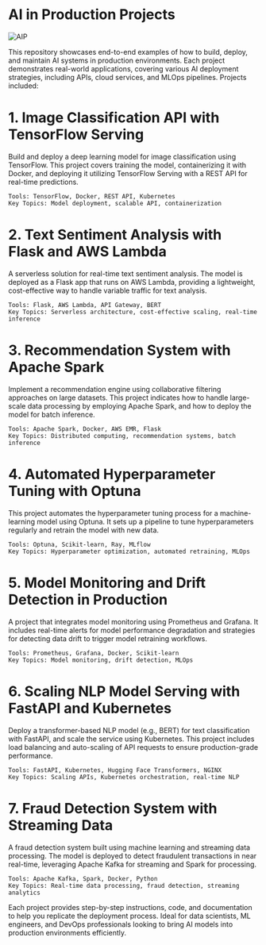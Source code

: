 # AI in Production Projects

![AIP](https://never-stop-learning.de/wp-content/uploads/2024/04/image-61.png)


This repository showcases end-to-end examples of how to build, deploy, and maintain AI systems in production environments. Each project demonstrates real-world applications, covering various AI deployment strategies, including APIs, cloud services, and MLOps pipelines. Projects included:

# 1. Image Classification API with TensorFlow Serving

Build and deploy a deep learning model for image classification using TensorFlow. This project covers training the model, containerizing it with Docker, and deploying it utilizing TensorFlow Serving with a REST API for real-time predictions.

    Tools: TensorFlow, Docker, REST API, Kubernetes
    Key Topics: Model deployment, scalable API, containerization

# 2. Text Sentiment Analysis with Flask and AWS Lambda

A serverless solution for real-time text sentiment analysis. The model is deployed as a Flask app that runs on AWS Lambda, providing a lightweight, cost-effective way to handle variable traffic for text analysis.

    Tools: Flask, AWS Lambda, API Gateway, BERT
    Key Topics: Serverless architecture, cost-effective scaling, real-time inference

# 3. Recommendation System with Apache Spark

Implement a recommendation engine using collaborative filtering approaches on large datasets. This project indicates how to handle large-scale data processing by employing Apache Spark, and how to deploy the model for batch inference.

    Tools: Apache Spark, Docker, AWS EMR, Flask
    Key Topics: Distributed computing, recommendation systems, batch inference

# 4. Automated Hyperparameter Tuning with Optuna

This project automates the hyperparameter tuning process for a machine-learning model using Optuna. It sets up a pipeline to tune hyperparameters regularly and retrain the model with new data.

    Tools: Optuna, Scikit-learn, Ray, MLflow
    Key Topics: Hyperparameter optimization, automated retraining, MLOps

# 5. Model Monitoring and Drift Detection in Production

A project that integrates model monitoring using Prometheus and Grafana. It includes real-time alerts for model performance degradation and strategies for detecting data drift to trigger model retraining workflows.

    Tools: Prometheus, Grafana, Docker, Scikit-learn
    Key Topics: Model monitoring, drift detection, MLOps

# 6. Scaling NLP Model Serving with FastAPI and Kubernetes

Deploy a transformer-based NLP model (e.g., BERT) for text classification with FastAPI, and scale the service using Kubernetes. This project includes load balancing and auto-scaling of API requests to ensure production-grade performance.

    Tools: FastAPI, Kubernetes, Hugging Face Transformers, NGINX
    Key Topics: Scaling APIs, Kubernetes orchestration, real-time NLP

# 7. Fraud Detection System with Streaming Data

A fraud detection system built using machine learning and streaming data processing. The model is deployed to detect fraudulent transactions in near real-time, leveraging Apache Kafka for streaming and Spark for processing.

    Tools: Apache Kafka, Spark, Docker, Python
    Key Topics: Real-time data processing, fraud detection, streaming analytics

Each project provides step-by-step instructions, code, and documentation to help you replicate the deployment process. Ideal for data scientists, ML engineers, and DevOps professionals looking to bring AI models into production environments efficiently.
